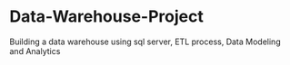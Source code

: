 # Data-Warehouse-Project
Building a data warehouse using sql server, ETL process, Data Modeling and Analytics
